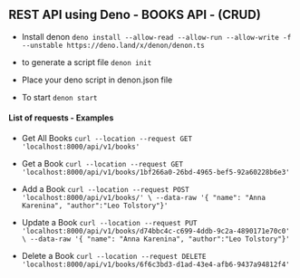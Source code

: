 ## REST API using Deno - BOOKS API - (CRUD)

- Install denon
  `deno install --allow-read --allow-run --allow-write -f --unstable https://deno.land/x/denon/denon.ts`

- to generate a script file
  `denon init`

- Place your deno script in denon.json file

- To start
  `denon start`

#### List of requests - Examples

- Get All Books
  `curl --location --request GET 'localhost:8000/api/v1/books'`

- Get a Book
  `curl --location --request GET 'localhost:8000/api/v1/books/1bf266a0-26bd-4965-bef5-92a60228b6e3'`

- Add a Book
  `curl --location --request POST 'localhost:8000/api/v1/books/' \ --data-raw '{ "name": "Anna Karenina", "author":"Leo Tolstory"}'`

- Update a Book
  `curl --location --request PUT 'localhost:8000/api/v1/books/d74bbc4c-c699-4ddb-9c2a-4890171e70c0' \ --data-raw '{ "name": "Anna Karenina", "author":"Leo Tolstory"}'`

- Delete a Book
  `curl --location --request DELETE 'localhost:8000/api/v1/books/6f6c3bd3-d1ad-43e4-afb6-9437a94812f4'`
